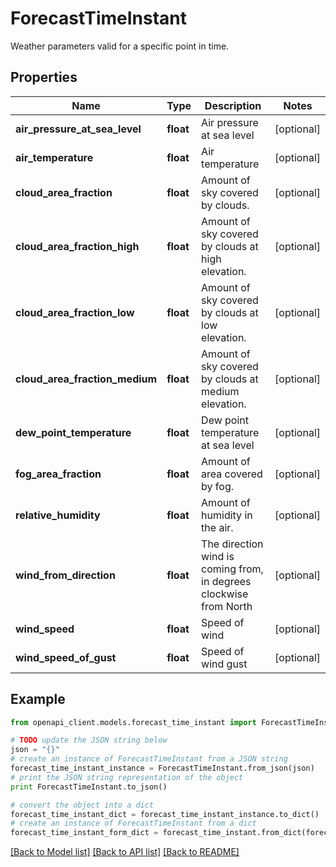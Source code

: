# ForecastTimeInstant

Weather parameters valid for a specific point in time.

## Properties

Name | Type | Description | Notes
------------ | ------------- | ------------- | -------------
**air_pressure_at_sea_level** | **float** | Air pressure at sea level | [optional] 
**air_temperature** | **float** | Air temperature | [optional] 
**cloud_area_fraction** | **float** | Amount of sky covered by clouds. | [optional] 
**cloud_area_fraction_high** | **float** | Amount of sky covered by clouds at high elevation. | [optional] 
**cloud_area_fraction_low** | **float** | Amount of sky covered by clouds at low elevation. | [optional] 
**cloud_area_fraction_medium** | **float** | Amount of sky covered by clouds at medium elevation. | [optional] 
**dew_point_temperature** | **float** | Dew point temperature at sea level | [optional] 
**fog_area_fraction** | **float** | Amount of area covered by fog. | [optional] 
**relative_humidity** | **float** | Amount of humidity in the air. | [optional] 
**wind_from_direction** | **float** | The direction wind is coming from, in degrees clockwise from North | [optional] 
**wind_speed** | **float** | Speed of wind | [optional] 
**wind_speed_of_gust** | **float** | Speed of wind gust | [optional] 

## Example

```python
from openapi_client.models.forecast_time_instant import ForecastTimeInstant

# TODO update the JSON string below
json = "{}"
# create an instance of ForecastTimeInstant from a JSON string
forecast_time_instant_instance = ForecastTimeInstant.from_json(json)
# print the JSON string representation of the object
print ForecastTimeInstant.to_json()

# convert the object into a dict
forecast_time_instant_dict = forecast_time_instant_instance.to_dict()
# create an instance of ForecastTimeInstant from a dict
forecast_time_instant_form_dict = forecast_time_instant.from_dict(forecast_time_instant_dict)
```
[[Back to Model list]](../README.md#documentation-for-models) [[Back to API list]](../README.md#documentation-for-api-endpoints) [[Back to README]](../README.md)


